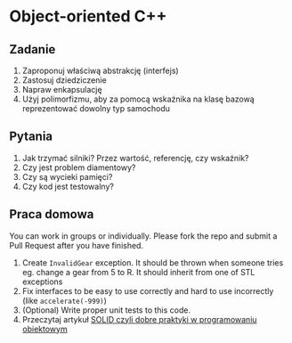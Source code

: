 # Object-oriented C++

## Zadanie

1. <!-- .element: class="fragment fade-in" --> Zaproponuj właściwą abstrakcję (interfejs)
2. <!-- .element: class="fragment fade-in" --> Zastosuj dziedziczenie
3. <!-- .element: class="fragment fade-in" --> Napraw enkapsulację
4. <!-- .element: class="fragment fade-in" --> Użyj polimorfizmu, aby za pomocą wskaźnika na klasę bazową reprezentować dowolny typ samochodu

## Pytania

1. <!-- .element: class="fragment fade-in" --> Jak trzymać silniki? Przez wartość, referencję, czy wskaźnik?
2. <!-- .element: class="fragment fade-in" --> Czy jest problem diamentowy?
3. <!-- .element: class="fragment fade-in" --> Czy są wycieki pamięci?
4. <!-- .element: class="fragment fade-in" --> Czy kod jest testowalny?

## Praca domowa

You can work in groups or individually. Please fork the repo and submit a Pull Request after you have finished.

1. Create `InvalidGear` exception. It should be thrown when someone tries eg. change a gear from 5 to R. It should inherit from one of STL exceptions
2. Fix interfaces to be easy to use correctly and hard to use incorrectly (like `accelerate(-999)`)
3. (Optional) Write proper unit tests to this code.
4. Przeczytaj artykuł [SOLID czyli dobre praktyki w programowaniu obiektowym](https://www.samouczekprogramisty.pl/solid-czyli-dobre-praktyki-w-programowaniu-obiektowym/)
